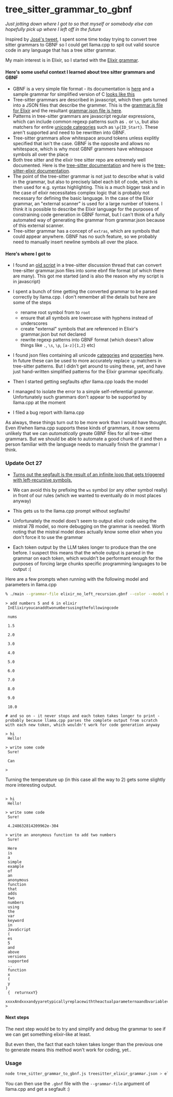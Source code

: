 # tree_sitter_grammar_to_gbnf

*Just jotting down where I got to so that myself or somebody else can hopefully pick up where I left off in the future*

Inspired by [José's tweet](https://twitter.com/josevalim/status/1717201320799535578), I spent some time today trying to convert tree sitter grammars to GBNF so I could get llama.cpp to spit out valid source code in any language that has a tree sitter grammar.

My main interest is in Elixir, so I started with the [Elixir grammar](https://github.com/elixir-lang/tree-sitter-elixir). 


#### Here's some useful context I learned about tree sitter grammars and GBNF

- GBNF is a very simple file format - its documentation is [here](https://github.com/ggerganov/llama.cpp/blob/master/grammars/README.md) and a sample grammar for simplified version of C [looks like this](https://github.com/ggerganov/llama.cpp/blob/master/grammars/c.gbnf)
- Tree-sitter grammars are described in javascript, which then gets turned into a JSON files that describe the grammer. This is the [grammar.js file for Elixir](https://github.com/elixir-lang/tree-sitter-elixir/blob/main/grammar.js) and the resultant [grammar.json file is here](https://github.com/elixir-lang/tree-sitter-elixir/blob/main/src/grammar.json).
- Patterns in tree-sitter grammars are javascript regular expressions, which can include common regexp patterns such as `.` or `\s`, but also matchers for entire [unicode categories](https://www.compart.com/en/unicode/category) such as `\p{ID_Start}`. These aren't supported and need to be rewritten into GBNF.
- Tree-sitter grammars allow whitespace around tokens unless explitly specified that isn't the case. GBNF is the opposite and allows no whitespace, which is why most GBNF grammers have whitespace symbols all over the place
- Both tree sitter and the elixir tree sitter repo are extremely well documented. Here is the [tree-sitter documentation](https://tree-sitter.github.io/tree-sitter/creating-parsers) and here is the [tree-sitter-elixir documentation](https://github.com/elixir-lang/tree-sitter-elixir/blob/main/docs/parser.md).
- The point of the tree-sitter grammar is not just to describe what is valid in the grammar, but also to precisely label each bit of code, which is then used for e.g. syntax highlighting. This is a much bigger task and in the case of elixir necessitates complex logic that is probably not necessary for defining the basic language. In the case of the Elixir grammar, an "external scanner" is used for a large number of tokens. I think it is possible to describe the Elixir language for the purposes of constraining code generation in GBNF format, but I can't think of a fully automated way of generating the grammar from grammar.json because of this external scanner.
- Tree-sitter grammar has a concept of `extras`, which are symbols that could appear anywhere. GBNF has no such feature, so we probably need to manually insert newline symbols all over the place.


#### Here's where I got to

- I found an [old script](https://github.com/tree-sitter/tree-sitter/issues/1013#issuecomment-805787544) in a tree-sitter discussion thread that can convert tree-sitter grammar.json files into some ebnf file format (of which there are many). This got me started (and is also the reason why my script is in javascript)

- I spent a bunch of time getting the converted grammar to be parsed correctly by llama.cpp. I don't remember all the details but here are some of the steps
    - rename root symbol from to `root`
    - ensure that all symbols are lowercase with hyphens instead of underscores
    - create "external" symbols that are referenced in Elixir's grammar.json but not declared
    - rewrite regexp patterns into GBNF format (which doesn't allow things like `.`, `\s`, `\p`, `[a-z]{1,2}` etc)

- I found json files containing all unicode [categories](https://github.com/tree-sitter/tree-sitter/blob/master/cli/src/generate/prepare_grammar/unicode-categories.json) and [properties](https://github.com/tree-sitter/tree-sitter/blob/master/cli/src/generate/prepare_grammar/unicode-properties.json) here. In future these can be used to more accurately replace `\p` matchers in tree-sitter patterns. But I didn't get around to using these, yet, and have just hand-written simplified patterns for the Elixir grammar specifically.

- Then I started getting segfaults _after_ llama.cpp loads the model

- I managed to isolate the error to a simple self-referential grammar. Unfortunately such grammars don't appear to be supported by llama.cpp at the moment

- I filed a bug report with llama.cpp

As always, these things turn out to be more work than I would have thought. Even if/when llama.cpp supports these kinds of grammars, it now seems unlikely that we can *automatically* greate GBNF files for all tree-sitter grammars. But we should be able to automate a good chunk of it and then a person familiar with the language needs to manually finish the grammar I think.

### Update Oct 27

- [Turns out the segfault is the result of an infinite loop that gets triggered with left-recursive symbols.](https://github.com/ggerganov/llama.cpp/issues/3801#issuecomment-1781918825)

- We can avoid this by prefixing the `ws` symbol (or any other symbol really) in front of our rules (which we wanted to eventually do in most places anyway)

- This gets us to the llama.cpp prompt without segfaults!

- Unfortunately the model does't seem to output elixir code using the mistral 7B model, so more debugging on the grammar is needed. Worth noting that the mistral model does actually know some elixir when you don't force it to use the grammar

- Each token output by the LLM takes longer to produce than the one before. I suspect this means that the whole output is parsed in the grammar on each token, which wouldn't be performant enough for the purposes of forcing large chunks specific programming languages to be output :(
    
Here are a few prompts when running with the following model and parameters in llama.cpp

```zsh
% ./main --grammar-file elixir_no_left_recursion.gbnf --color --model mistral-7b-instruct-v0.1.Q6_K.gguf -t 7 -b 24 -n -1 --temp 0 -ngl 1 -ins
```

```
> add numbers 5 and 6 in elixir
 InElixiryoucanaddtwonumbersusingthefollowingcode

 nums

 1.5

 2.0

 3.0

 4.0

 5.0

 6.0

 7.0

 8.0

 9.0

 10.0

# and so on - it never stops and each token takes longer to print - probably because llama.cpp parses the complete output from scratch with each new token, which wouldn't work for code generation anyway
```

```
> hi
 Hello!

> write some code
 Sure!

 Can

> 
```

Turning the temperature up (in this case all the way to 2) gets some slightly more interesting output.

```

> hi
 Hello!

> write some code
 Sure!

 4.248632814209962e-304

> write an anonymous function to add two numbers
 Sure!

 Here
 is
 a
 simple
 example
 of
 an
 anonymous
 function
 that
 adds
 two
 numbers
 using
 the
 var
 keyword
 in
 JavaScript
 (
 es
 5
 and
 above
 versions
 supported
 ..
 function
 x
 (
 y
)
 {  returnxxY}
 xxxxAndxxxandyyaretypicallyreplacewiththeactualparameternaandbvariablevaluesinyourprogramxandyrespectiveseriouslyyourselectricmotorsforchargedathenewbatteryvoltageshouldbewegiveaproperresistancematchacrossalargecircuitsoastomaximizethepowerstoredinyours
> 
```

#### Next steps

The next step would be to try and simplify and debug the grammar to see if we can get something elixir-like at least.

But even then, the fact that each token takes longer than the previous one to generate means this method won't work for coding, yet..


### Usage

```zsh
node tree_sitter_grammar_to_gbnf.js treesitter_elixir_grammar.json > elixir.gbnf
```

You can then use the `.gbnf` file with the `--grammar-file` argument of llama.cpp and get a segfault :)